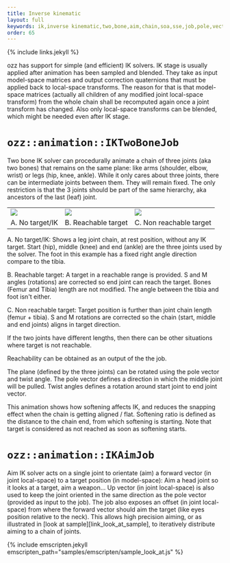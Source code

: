 ```yaml
---
title: Inverse kinematic
layout: full
keywords: ik,inverse kinematic,two,bone,aim,chain,soa,sse,job,pole,vector,soft
order: 65
---
```


{% include links.jekyll %}

ozz has support for simple (and efficient) IK solvers. IK stage is usually applied after animation has been sampled and blended. They take as input model-space matrices and output correction quaternions that must be applied back to local-space transforms. The reason for that is that model-space matrices (actually all children of any modified joint local-space transform) from the whole chain shall be recomputed again once a joint transform has changed. Also only local-space transforms can be blended, which might be needed even after IK stage. 

`ozz::animation::IKTwoBoneJob`
==============================

Two bone IK solver can procedurally animate a chain of three joints (aka two bones) that remains on the same plane: like arms (shoulder, elbow, wrist) or legs (hip, knee, ankle). While it only cares about three joints, there can be intermediate joints between them. They will remain fixed. The only restriction is that the 3 joints should be part of the same hierarchy, aka ancestors of the last (leaf) joint.

<div class="w3-responsive">
  <table class="w3-table-all w3-centered w3-card-2">
    <tr>
      <td><img src="{{site.baseurl}}/images/documentation/two_bone_ik_a.svg" class="w3-image"></td>
      <td><img src="{{site.baseurl}}/images/documentation/two_bone_ik_b.svg" class="w3-image"></td>
      <td><img src="{{site.baseurl}}/images/documentation/two_bone_ik_c.svg" class="w3-image"></td>
    </tr>
    <tr>
      <td>A. No target/IK</td>
      <td>B. Reachable target</td>
      <td>C. Non reachable target</td>
    </tr>
  </table>
</div>

A. No target/IK: Shows a leg joint chain, at rest position, without any IK target. Start (hip), middle (knee) and end (ankle) are the three joints used by the solver. The foot in this example has a fixed right angle direction compare to the tibia.

B. Reachable target: A target in a reachable range is provided. S and M angles (rotations) are corrected so end joint can reach the target. Bones (Femur and Tibia) length are not modified. The angle between the tibia and foot isn't either.

C. Non reachable target: Target position is further than joint chain length (femur + tibia). S and M rotations are corrected so the chain (start, middle and end joints) aligns in target direction.

If the two joints have different lengths, then there can be other situations where target is not reachable.

Reachability can be obtained as an output of the the job.

The plane (defined by the three joints) can be rotated using the pole vector and twist angle. The pole vector defines a direction in which the middle joint will be pulled. Twist angles defines a rotation around start joint to end joint vector.

This animation shows how softening affects IK, and reduces the snapping effect when the chain is getting aligned / flat. Softening ratio is defined as the distance to the chain end, from which softening is starting. Note that target is considered as not reached as soon as softening starts.

`ozz::animation::IKAimJob`
==============================

Aim IK solver acts on a single joint to orientate (aim) a forward vector (in joint local-space) to a target position (in model-space): Aim a head joint so it looks at a target, aim a weapon... Up vector (in joint local-space) is also used to keep the joint oriented in the same direction as the pole vector (provided as input to the job).
The job also exposes an offset (in joint local-space) from where the forward vector should aim the target (like eyes position relative to the neck). This allows high precision aiming, or as illustrated in [look at sample][link_look_at_sample], to iteratively distribute aiming to a chain of joints.

{% include emscripten.jekyll emscripten_path="samples/emscripten/sample_look_at.js" %}

